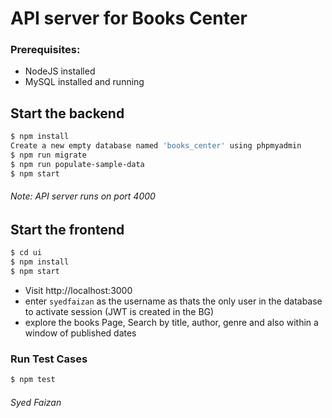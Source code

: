 # API server for Books Center

### Prerequisites:

- NodeJS installed
- MySQL installed and running

## Start the backend

```sh
$ npm install
Create a new empty database named 'books_center' using phpmyadmin
$ npm run migrate
$ npm run populate-sample-data
$ npm start
```

###### Note: API server runs on port 4000

## Start the frontend

```sh
$ cd ui
$ npm install
$ npm start
```

- Visit http://localhost:3000
- enter `syedfaizan` as the username as thats the only user in the database to activate session (JWT is created in the BG)
- explore the books Page, Search by title, author, genre and also within a window of published dates

### Run Test Cases

```sh
$ npm test
```

###### Syed Faizan
